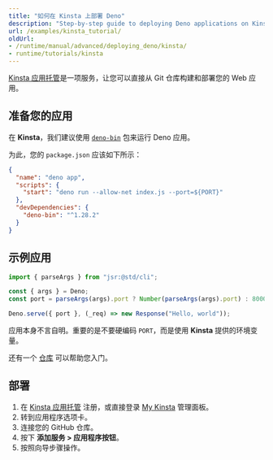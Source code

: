 ```yaml
---
title: "如何在 Kinsta 上部署 Deno"
description: "Step-by-step guide to deploying Deno applications on Kinsta. Learn how to configure package.json, handle environment variables, set up Git deployments, and use Kinsta's application hosting platform."
url: /examples/kinsta_tutorial/
oldUrl:
- /runtime/manual/advanced/deploying_deno/kinsta/
- runtime/tutorials/kinsta
---
```


[Kinsta 应用托管](https://kinsta.com/application-hosting)是一项服务，让您可以直接从 Git 仓库构建和部署您的 Web 应用。

## 准备您的应用

在 **Kinsta**，我们建议使用 [`deno-bin`](https://www.npmjs.com/package/deno-bin) 包来运行 Deno 应用。

为此，您的 `package.json` 应该如下所示：

```json title="package.json"
{
  "name": "deno app",
  "scripts": {
    "start": "deno run --allow-net index.js --port=${PORT}"
  },
  "devDependencies": {
    "deno-bin": "^1.28.2"
  }
}
```

## 示例应用

```js
import { parseArgs } from "jsr:@std/cli";

const { args } = Deno;
const port = parseArgs(args).port ? Number(parseArgs(args).port) : 8000;

Deno.serve({ port }, (_req) => new Response("Hello, world"));
```

应用本身不言自明。重要的是不要硬编码 `PORT`，而是使用 **Kinsta** 提供的环境变量。

还有一个 [仓库](https://github.com/kinsta/hello-world-deno) 可以帮助您入门。

## 部署

1. 在 [Kinsta 应用托管](https://kinsta.com/signup/?product_type=app-db) 注册，或直接登录 [My Kinsta](https://my.kinsta.com/) 管理面板。
2. 转到应用程序选项卡。
3. 连接您的 GitHub 仓库。
4. 按下 **添加服务 > 应用程序按钮**。
5. 按照向导步骤操作。